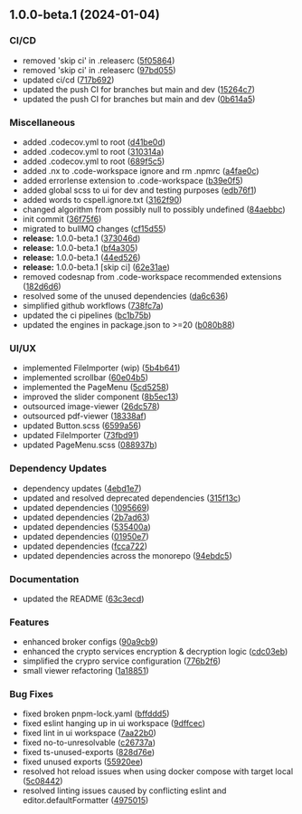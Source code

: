 ## 1.0.0-beta.1 (2024-01-04)


### CI/CD

* removed 'skip ci' in .releaserc ([5f05864](https://github.com/ehildt/acap/commit/5f058649a762c1f7916868bd579b64a58e561092))
* removed 'skip ci' in .releaserc ([97bd055](https://github.com/ehildt/acap/commit/97bd0552ab396216daa16f6ffdf8999036c26e0e))
* updated ci/cd ([717b692](https://github.com/ehildt/acap/commit/717b692b6e4dfb9f2ecf2e83432a4226734b0e43))
* updated the push CI for branches but main and dev ([15264c7](https://github.com/ehildt/acap/commit/15264c79c1b82f17f07b64514ff4a5a544631384))
* updated the push CI for branches but main and dev ([0b614a5](https://github.com/ehildt/acap/commit/0b614a53441b0220fc63997a1efc5c8cba70c89d))


### Miscellaneous

* added .codecov.yml to root ([d41be0d](https://github.com/ehildt/acap/commit/d41be0d16d39c876fde1fc37b7b631968fb777f2))
* added .codecov.yml to root ([310314a](https://github.com/ehildt/acap/commit/310314a3c5af92d5228c7239bb4c5b024d7d3d10))
* added .codecov.yml to root ([689f5c5](https://github.com/ehildt/acap/commit/689f5c52f518d947a8f7948cb9635fad16edefa1))
* added .nx to .code-workspace ignore and rm .npmrc ([a4fae0c](https://github.com/ehildt/acap/commit/a4fae0ca1fbcefe797311a09ab54310f22c703e6))
* added errorlense extension to .code-workspace ([b39e0f5](https://github.com/ehildt/acap/commit/b39e0f59625e198565282b903e89ba76d3c11f39))
* added global scss to ui for dev and testing purposes ([edb76f1](https://github.com/ehildt/acap/commit/edb76f193b06ed57ec299c760a092787e9ea4b7e))
* added words to cspell.ignore.txt ([3162f90](https://github.com/ehildt/acap/commit/3162f908509f100a19f39fd2800460a3b28c2915))
* changed algorithm from possibly null to possibly undefined ([84aebbc](https://github.com/ehildt/acap/commit/84aebbc5242535cbaffb33f93033b8a076f6bb04))
* init commit ([36f75f6](https://github.com/ehildt/acap/commit/36f75f613475c90692ce6c0780a9038625a91b49))
* migrated to bullMQ changes ([cf15d55](https://github.com/ehildt/acap/commit/cf15d55d274e1659eb0fae325ba33ecf63770f61))
* **release:** 1.0.0-beta.1 ([373046d](https://github.com/ehildt/acap/commit/373046dfbfcd453f81392a7698b771f2ae761c3e))
* **release:** 1.0.0-beta.1 ([bf4a305](https://github.com/ehildt/acap/commit/bf4a305dfdff4292dac421c662fbcb6dd7a264c7))
* **release:** 1.0.0-beta.1 ([44ed526](https://github.com/ehildt/acap/commit/44ed526d58435cb08ad3fa1327b6e5ea83021fdf))
* **release:** 1.0.0-beta.1 [skip ci] ([62e31ae](https://github.com/ehildt/acap/commit/62e31ae5c5b0823665376b33bec922af8ed47e0b))
* removed codesnap from .code-workspace recommended extensions ([182d6d6](https://github.com/ehildt/acap/commit/182d6d6be305045e899186430b568804702041b3))
* resolved some of the unused dependencies ([da6c636](https://github.com/ehildt/acap/commit/da6c6361b3aa08fd6d7503a4986d72782887dd95))
* simplified github workflows ([738fc7a](https://github.com/ehildt/acap/commit/738fc7acafaf21b289e91811f6388269f6ef9274))
* updated the ci pipelines ([bc1b75b](https://github.com/ehildt/acap/commit/bc1b75b70dec59f420d7ac3c1973b45081520ff9))
* updated the engines in package.json to >=20 ([b080b88](https://github.com/ehildt/acap/commit/b080b88ca030d4d899876590118448ffd5e12da5))


### UI/UX

* implemented FileImporter (wip) ([5b4b641](https://github.com/ehildt/acap/commit/5b4b6418a918b67c12b432711af91c68526a616d))
* implemented scrollbar ([60e04b5](https://github.com/ehildt/acap/commit/60e04b527a28f90eab298626d490e7c107a33fe7))
* implemented the PageMenu ([5cd5258](https://github.com/ehildt/acap/commit/5cd5258df3988e5429729e1eb7eeaa412d2cb9be))
* improved the slider component ([8b5ec13](https://github.com/ehildt/acap/commit/8b5ec13071c6ca3ded03ec8335b511b5e7cf2b30))
* outsourced image-viewer ([26dc578](https://github.com/ehildt/acap/commit/26dc5780b99258d1e21e6ee2dd22e1be6eadd3e8))
* outsourced pdf-viewer ([18338af](https://github.com/ehildt/acap/commit/18338afcc3d0c536323a1ecb3b928753e7ab4245))
* updated Button.scss ([6599a56](https://github.com/ehildt/acap/commit/6599a56186a02231057b7eb8828b7a2ae9439821))
* updated FileImporter ([73fbd91](https://github.com/ehildt/acap/commit/73fbd917920d1ef02299961b6903fed771bf0aca))
* updated PageMenu.scss ([088937b](https://github.com/ehildt/acap/commit/088937b13b8cef1b0348c19eb1c9a1b9c2af1150))


### Dependency Updates

* dependency updates ([4ebd1e7](https://github.com/ehildt/acap/commit/4ebd1e78143ed269eb303954e38d690e7c8c7f7c))
* updated and resolved deprecated dependencies ([315f13c](https://github.com/ehildt/acap/commit/315f13c04385466a8ee4dc48e8cf985c0dba64eb))
* updated dependencies ([1095669](https://github.com/ehildt/acap/commit/1095669572c6a0ef69817d738125d29bfe0a155a))
* updated dependencies ([2b7ad63](https://github.com/ehildt/acap/commit/2b7ad63e36bb9d7be05e540cc139a98c978ffffd))
* updated dependencies ([535400a](https://github.com/ehildt/acap/commit/535400a1d4a156e89b1dd9afbedaba822972935c))
* updated dependencies ([01950e7](https://github.com/ehildt/acap/commit/01950e761a18aec5b1deefd6078f6a4a74bfa99b))
* updated dependencies ([fcca722](https://github.com/ehildt/acap/commit/fcca722557019616ff3d1f17b470bd2c3f8fe3c7))
* updated dependencies across the monorepo ([94ebdc5](https://github.com/ehildt/acap/commit/94ebdc5478786b1328ca4a458e7c9124d9e85369))


### Documentation

* updated the README ([63c3ecd](https://github.com/ehildt/acap/commit/63c3ecdd616bed8bf70fc70117dc4226f2e261d8))


### Features

* enhanced broker configs ([90a9cb9](https://github.com/ehildt/acap/commit/90a9cb97b63fa39349225be3c10aaa773b7620dd))
* enhanced the crypto services encryption & decryption logic ([cdc03eb](https://github.com/ehildt/acap/commit/cdc03eb5a20506d87552b95821e03f5abb92e772))
* simplified the crypro service configuration ([776b2f6](https://github.com/ehildt/acap/commit/776b2f67da7ae3d64e6a4c232799c0d867a1e696))
* small viewer refactoring ([1a18851](https://github.com/ehildt/acap/commit/1a188519c63e92f275ee7ef2147dc4c4096a36c3))


### Bug Fixes

* fixed broken pnpm-lock.yaml ([bffddd5](https://github.com/ehildt/acap/commit/bffddd5177d3c4db89220afcedaf33c95bb4f981))
* fixed eslint hanging up in ui workspace ([9dffcec](https://github.com/ehildt/acap/commit/9dffcec882a71c3c17d261574eba7dbd123c016e))
* fixed lint in ui workspace ([7aa22b0](https://github.com/ehildt/acap/commit/7aa22b0aeb57454a561393e605ed5c472ebb887b))
* fixed no-to-unresolvable ([c26737a](https://github.com/ehildt/acap/commit/c26737aad97dc743ab8c77b1f30e9ba3ab710cc5))
* fixed ts-unused-exports ([828d76e](https://github.com/ehildt/acap/commit/828d76e71b235b29959b2e0188cb333752366415))
* fixed unused exports ([55920ee](https://github.com/ehildt/acap/commit/55920eeb3ca1e8f260cdb2c73f9997413a2bbde0))
* resolved hot reload issues when using docker compose with target local ([5c08442](https://github.com/ehildt/acap/commit/5c08442c123225807f20730b36b837194d146097))
* resolved linting issues caused by conflicting eslint and editor.defaultFormatter ([4975015](https://github.com/ehildt/acap/commit/4975015d2c70c64d3d4da4dcf78a9f1d84802039))
